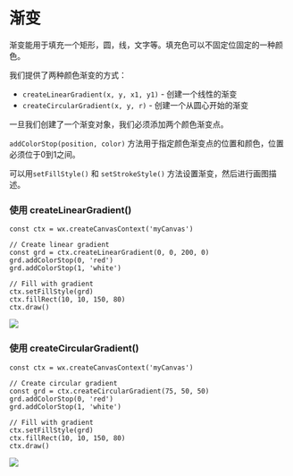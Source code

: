 <!-- https://mp.weixin.qq.com/debug/wxadoc/dev/api/canvas/gradient.html -->

渐变
==

渐变能用于填充一个矩形，圆，线，文字等。填充色可以不固定位固定的一种颜色。

我们提供了两种颜色渐变的方式：

*   `createLinearGradient(x, y, x1, y1)` \- 创建一个线性的渐变
*   `createCircularGradient(x, y, r)` \- 创建一个从圆心开始的渐变

一旦我们创建了一个渐变对象，我们必须添加两个颜色渐变点。

`addColorStop(position, color)` 方法用于指定颜色渐变点的位置和颜色，位置必须位于0到1之间。

可以用`setFillStyle()` 和 `setStrokeStyle()` 方法设置渐变，然后进行画图描述。

### 使用 createLinearGradient()

    const ctx = wx.createCanvasContext('myCanvas')
    
    // Create linear gradient
    const grd = ctx.createLinearGradient(0, 0, 200, 0)
    grd.addColorStop(0, 'red')
    grd.addColorStop(1, 'white')
    
    // Fill with gradient
    ctx.setFillStyle(grd)
    ctx.fillRect(10, 10, 150, 80)
    ctx.draw()
    

![](https://mp.weixin.qq.com/debug/wxadoc/dev/image/canvas/linear-gradient.png?t=201828)

### 使用 createCircularGradient()

    const ctx = wx.createCanvasContext('myCanvas')
    
    // Create circular gradient
    const grd = ctx.createCircularGradient(75, 50, 50)
    grd.addColorStop(0, 'red')
    grd.addColorStop(1, 'white')
    
    // Fill with gradient
    ctx.setFillStyle(grd)
    ctx.fillRect(10, 10, 150, 80)
    ctx.draw()
    

![](https://mp.weixin.qq.com/debug/wxadoc/dev/image/canvas/circular-gradient.png?t=201828)
